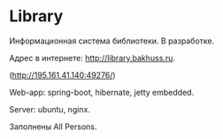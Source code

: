 # Library
Информационная система библиотеки. В разработке.

Адрес в интернете: http://library.bakhuss.ru.

(http://195.161.41.140:49276/)

Web-app: spring-boot, hibernate, jetty embedded.

Server: ubuntu, nginx.

Заполнены All Persons.
